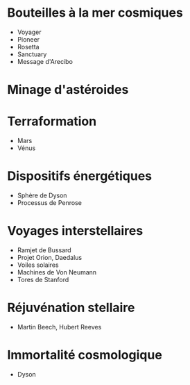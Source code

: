 
# Bouteilles à la mer cosmiques

- Voyager
- Pioneer
- Rosetta
- Sanctuary
- Message d'Arecibo

# Minage d'astéroides

# Terraformation

- Mars
- Vénus

# Dispositifs énergétiques

- Sphère de Dyson
- Processus de Penrose

# Voyages interstellaires

- Ramjet de Bussard
- Projet Orion, Daedalus
- Voiles solaires
- Machines de Von Neumann
- Tores de Stanford

# Réjuvénation stellaire

- Martin Beech, Hubert Reeves

# Immortalité cosmologique

- Dyson
